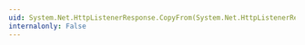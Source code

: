 ```yaml
---
uid: System.Net.HttpListenerResponse.CopyFrom(System.Net.HttpListenerResponse)
internalonly: False
---
```

